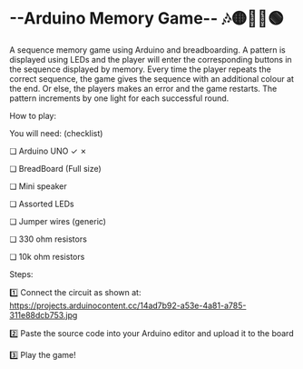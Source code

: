 # --Arduino Memory Game-- 🎶🟡🔴🔵🟢
A sequence memory game using Arduino and breadboarding. A pattern is displayed using LEDs and the player will enter the corresponding buttons in the sequence displayed by memory. Every time the player repeats the correct sequence, the game gives the sequence with an additional colour at the end. Or else, the players makes an error and the game restarts. The pattern increments by one light for each successful round. 

How to play:

You will need: (checklist)


  ❏ Arduino UNO ✓ ✗

  ❏ BreadBoard (Full size)  

  ❏ Mini speaker  

  ❏ Assorted LEDs 

  ❏ Jumper wires (generic)  

  ❏ 330 ohm resistors  

  ❏ 10k ohm resistors  


Steps: 

1️⃣ Connect the circuit as shown at: https://projects.arduinocontent.cc/14ad7b92-a53e-4a81-a785-311e88dcb753.jpg


2️⃣ Paste the source code into your Arduino editor and upload it to the board 


3️⃣ Play the game!

 
